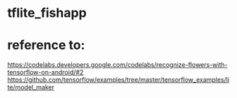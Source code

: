 # tflite_fishapp

# reference to:
https://codelabs.developers.google.com/codelabs/recognize-flowers-with-tensorflow-on-android/#2
https://github.com/tensorflow/examples/tree/master/tensorflow_examples/lite/model_maker
